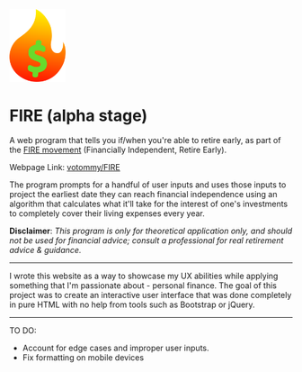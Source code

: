 <img src="FIRE_Logo.svg" width="100px">
<h1>FIRE (alpha stage)</h1>

A web program that tells you if/when you're able to retire early, as part of the [FIRE movement](https://en.wikipedia.org/wiki/FIRE_movement) (Financially Independent, Retire Early).

Webpage Link: [votommy/FIRE](https://votommy.github.io/FIRE/index.html)

The program prompts for a handful of user inputs and uses those inputs to project the earliest date they can reach financial independence using an algorithm that calculates what it'll take for the interest of one's investments to completely cover their living expenses every year.

**Disclaimer**: *This program is only for theoretical application only, and should not be used for financial advice; consult a professional for real retirement advice & guidance.*

<hr>

I wrote this website as a way to showcase my UX abilities while applying something that I'm passionate about - personal finance. The goal of this project was to create an interactive user interface that was done completely in pure HTML with no help from tools such as Bootstrap or jQuery.

<hr>

TO DO:
- Account for edge cases and improper user inputs.
- Fix formatting on mobile devices
